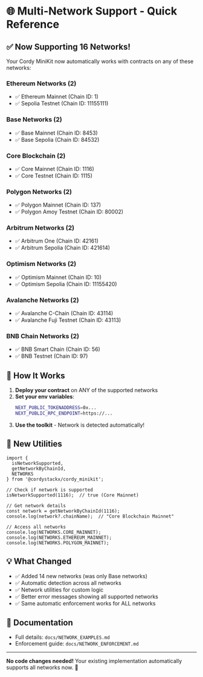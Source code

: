 # 🌐 Multi-Network Support - Quick Reference

## ✅ Now Supporting 16 Networks!

Your Cordy MiniKit now automatically works with contracts on any of these networks:

### Ethereum Networks (2)
- ✅ Ethereum Mainnet (Chain ID: 1)
- ✅ Sepolia Testnet (Chain ID: 11155111)

### Base Networks (2) 
- ✅ Base Mainnet (Chain ID: 8453)
- ✅ Base Sepolia (Chain ID: 84532)

### Core Blockchain (2)
- ✅ Core Mainnet (Chain ID: 1116)
- ✅ Core Testnet (Chain ID: 1115)

### Polygon Networks (2)
- ✅ Polygon Mainnet (Chain ID: 137)
- ✅ Polygon Amoy Testnet (Chain ID: 80002)

### Arbitrum Networks (2)
- ✅ Arbitrum One (Chain ID: 42161)
- ✅ Arbitrum Sepolia (Chain ID: 421614)

### Optimism Networks (2)
- ✅ Optimism Mainnet (Chain ID: 10)
- ✅ Optimism Sepolia (Chain ID: 11155420)

### Avalanche Networks (2)
- ✅ Avalanche C-Chain (Chain ID: 43114)
- ✅ Avalanche Fuji Testnet (Chain ID: 43113)

### BNB Chain Networks (2)
- ✅ BNB Smart Chain (Chain ID: 56)
- ✅ BNB Testnet (Chain ID: 97)

## 🚀 How It Works

1. **Deploy your contract** on ANY of the supported networks
2. **Set your env variables**:
   ```bash
   NEXT_PUBLIC_TOKENADDRESS=0x...
   NEXT_PUBLIC_RPC_ENDPOINT=https://...
   ```
3. **Use the toolkit** - Network is detected automatically!

## 🔧 New Utilities

```tsx
import { 
  isNetworkSupported, 
  getNetworkByChainId,
  NETWORKS 
} from '@cordystackx/cordy_minikit';

// Check if network is supported
isNetworkSupported(1116);  // true (Core Mainnet)

// Get network details
const network = getNetworkByChainId(1116);
console.log(network?.chainName);  // "Core Blockchain Mainnet"

// Access all networks
console.log(NETWORKS.CORE_MAINNET);
console.log(NETWORKS.ETHEREUM_MAINNET);
console.log(NETWORKS.POLYGON_MAINNET);
```

## 💡 What Changed

- ✅ Added 14 new networks (was only Base networks)
- ✅ Automatic detection across all networks
- ✅ Network utilities for custom logic
- ✅ Better error messages showing all supported networks
- ✅ Same automatic enforcement works for ALL networks

## 📖 Documentation

- Full details: `docs/NETWORK_EXAMPLES.md`
- Enforcement guide: `docs/NETWORK_ENFORCEMENT.md`

---

**No code changes needed!** Your existing implementation automatically supports all networks now. 🎉
